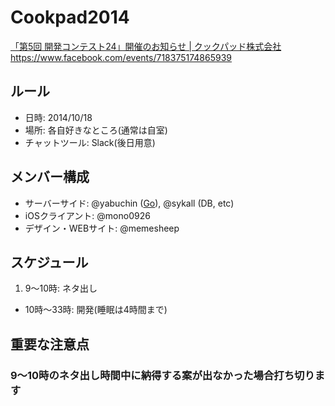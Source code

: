 Cookpad2014
===========

[「第5回 開発コンテスト24」開催のお知らせ | クックパッド株式会社](https://info.cookpad.com/24contest_5)
https://www.facebook.com/events/718375174865939

## ルール

- 日時: 2014/10/18
- 場所: 各自好きなところ(通常は自室)
- チャットツール: Slack(後日用意)

## メンバー構成

- サーバーサイド: @yabuchin ([Go](https://github.com/SYM-CONTEST/Cookpad2014/issues/2)), @sykall (DB, etc)
- iOSクライアント: @mono0926
- デザイン・WEBサイト: @memesheep

## スケジュール

1. 9〜10時: ネタ出し
- 10時〜33時: 開発(睡眠は4時間まで)

## 重要な注意点

### 9〜10時のネタ出し時間中に納得する案が出なかった場合打ち切ります
